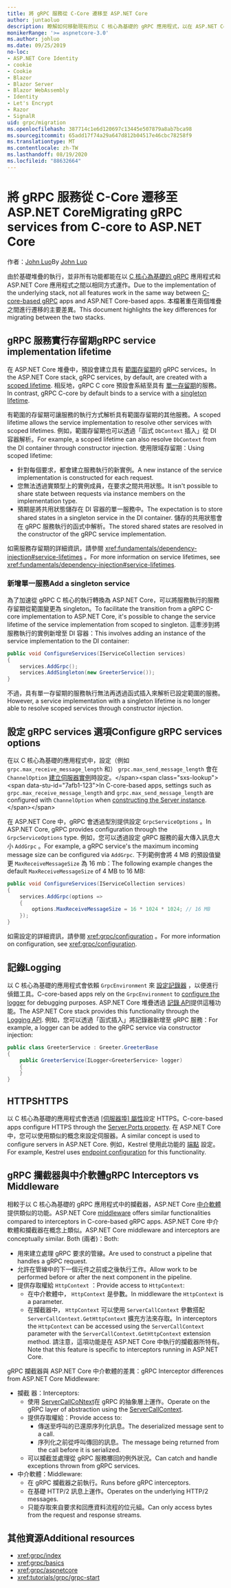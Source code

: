 ```yaml
---
title: 將 gRPC 服務從 C-Core 遷移至 ASP.NET Core
author: juntaoluo
description: 瞭解如何移動現有的以 C 核心為基礎的 gRPC 應用程式，以在 ASP.NET Core stack 之上執行。
monikerRange: '>= aspnetcore-3.0'
ms.author: johluo
ms.date: 09/25/2019
no-loc:
- ASP.NET Core Identity
- cookie
- Cookie
- Blazor
- Blazor Server
- Blazor WebAssembly
- Identity
- Let's Encrypt
- Razor
- SignalR
uid: grpc/migration
ms.openlocfilehash: 387714c1e6d120697c13445e507879a8ab7bca98
ms.sourcegitcommit: 65add17f74a29a647d812b04517e46cbc78258f9
ms.translationtype: MT
ms.contentlocale: zh-TW
ms.lasthandoff: 08/19/2020
ms.locfileid: "88632664"
---
```

# <a name="migrating-grpc-services-from-c-core-to-aspnet-core"></a><span data-ttu-id="7afb1-103">將 gRPC 服務從 C-Core 遷移至 ASP.NET Core</span><span class="sxs-lookup"><span data-stu-id="7afb1-103">Migrating gRPC services from C-core to ASP.NET Core</span></span>

<span data-ttu-id="7afb1-104">作者：[John Luo](https://github.com/juntaoluo)</span><span class="sxs-lookup"><span data-stu-id="7afb1-104">By [John Luo](https://github.com/juntaoluo)</span></span>

<span data-ttu-id="7afb1-105">由於基礎堆疊的執行，並非所有功能都能在以 [C 核心為基礎的 gRPC](https://grpc.io/blog/grpc-stacks) 應用程式和 ASP.NET Core 應用程式之間以相同方式運作。</span><span class="sxs-lookup"><span data-stu-id="7afb1-105">Due to the implementation of the underlying stack, not all features work in the same way between [C-core-based gRPC](https://grpc.io/blog/grpc-stacks) apps and ASP.NET Core-based apps.</span></span> <span data-ttu-id="7afb1-106">本檔著重在兩個堆疊之間進行遷移的主要差異。</span><span class="sxs-lookup"><span data-stu-id="7afb1-106">This document highlights the key differences for migrating between the two stacks.</span></span>

## <a name="grpc-service-implementation-lifetime"></a><span data-ttu-id="7afb1-107">gRPC 服務實行存留期</span><span class="sxs-lookup"><span data-stu-id="7afb1-107">gRPC service implementation lifetime</span></span>

<span data-ttu-id="7afb1-108">在 ASP.NET Core 堆疊中，預設會建立具有 [範圍存留期](xref:fundamentals/dependency-injection#service-lifetimes)的 gRPC services。</span><span class="sxs-lookup"><span data-stu-id="7afb1-108">In the ASP.NET Core stack, gRPC services, by default, are created with a [scoped lifetime](xref:fundamentals/dependency-injection#service-lifetimes).</span></span> <span data-ttu-id="7afb1-109">相反地，gRPC C core 預設會系結至具有 [單一存留期](xref:fundamentals/dependency-injection#service-lifetimes)的服務。</span><span class="sxs-lookup"><span data-stu-id="7afb1-109">In contrast, gRPC C-core by default binds to a service with a [singleton lifetime](xref:fundamentals/dependency-injection#service-lifetimes).</span></span>

<span data-ttu-id="7afb1-110">有範圍的存留期可讓服務的執行方式解析具有範圍存留期的其他服務。</span><span class="sxs-lookup"><span data-stu-id="7afb1-110">A scoped lifetime allows the service implementation to resolve other services with scoped lifetimes.</span></span> <span data-ttu-id="7afb1-111">例如，範圍存留期也可以透過「函式 `DbContext` 插入」從 DI 容器解析。</span><span class="sxs-lookup"><span data-stu-id="7afb1-111">For example, a scoped lifetime can also resolve `DbContext` from the DI container through constructor injection.</span></span> <span data-ttu-id="7afb1-112">使用限域存留期：</span><span class="sxs-lookup"><span data-stu-id="7afb1-112">Using scoped lifetime:</span></span>

* <span data-ttu-id="7afb1-113">針對每個要求，都會建立服務執行的新實例。</span><span class="sxs-lookup"><span data-stu-id="7afb1-113">A new instance of the service implementation is constructed for each request.</span></span>
* <span data-ttu-id="7afb1-114">您無法透過實類型上的實例成員，在要求之間共用狀態。</span><span class="sxs-lookup"><span data-stu-id="7afb1-114">It isn't possible to share state between requests via instance members on the implementation type.</span></span>
* <span data-ttu-id="7afb1-115">預期是將共用狀態儲存在 DI 容器的單一服務中。</span><span class="sxs-lookup"><span data-stu-id="7afb1-115">The expectation is to store shared states in a singleton service in the DI container.</span></span> <span data-ttu-id="7afb1-116">儲存的共用狀態會在 gRPC 服務執行的函式中解析。</span><span class="sxs-lookup"><span data-stu-id="7afb1-116">The stored shared states are resolved in the constructor of the gRPC service implementation.</span></span>

<span data-ttu-id="7afb1-117">如需服務存留期的詳細資訊，請參閱 <xref:fundamentals/dependency-injection#service-lifetimes> 。</span><span class="sxs-lookup"><span data-stu-id="7afb1-117">For more information on service lifetimes, see <xref:fundamentals/dependency-injection#service-lifetimes>.</span></span>

### <a name="add-a-singleton-service"></a><span data-ttu-id="7afb1-118">新增單一服務</span><span class="sxs-lookup"><span data-stu-id="7afb1-118">Add a singleton service</span></span>

<span data-ttu-id="7afb1-119">為了加速從 gRPC C 核心的執行轉換為 ASP.NET Core，可以將服務執行的服務存留期從範圍變更為 singleton。</span><span class="sxs-lookup"><span data-stu-id="7afb1-119">To facilitate the transition from a gRPC C-core implementation to ASP.NET Core, it's possible to change the service lifetime of the service implementation from scoped to singleton.</span></span> <span data-ttu-id="7afb1-120">這牽涉到將服務執行的實例新增至 DI 容器：</span><span class="sxs-lookup"><span data-stu-id="7afb1-120">This involves adding an instance of the service implementation to the DI container:</span></span>

```csharp
public void ConfigureServices(IServiceCollection services)
{
    services.AddGrpc();
    services.AddSingleton(new GreeterService());
}
```

<span data-ttu-id="7afb1-121">不過，具有單一存留期的服務執行無法再透過函式插入來解析已設定範圍的服務。</span><span class="sxs-lookup"><span data-stu-id="7afb1-121">However, a service implementation with a singleton lifetime is no longer able to resolve scoped services through constructor injection.</span></span>

## <a name="configure-grpc-services-options"></a><span data-ttu-id="7afb1-122">設定 gRPC services 選項</span><span class="sxs-lookup"><span data-stu-id="7afb1-122">Configure gRPC services options</span></span>

<span data-ttu-id="7afb1-123">在以 C 核心為基礎的應用程式中，設定（例如 `grpc.max_receive_message_length` 和） `grpc.max_send_message_length` 會在 `ChannelOption` [建立伺服器實例](https://grpc.io/grpc/csharp/api/Grpc.Core.Server.html#Grpc_Core_Server__ctor_System_Collections_Generic_IEnumerable_Grpc_Core_ChannelOption__)時設定。</span><span class="sxs-lookup"><span data-stu-id="7afb1-123">In C-core-based apps, settings such as `grpc.max_receive_message_length` and `grpc.max_send_message_length` are configured with `ChannelOption` when [constructing the Server instance](https://grpc.io/grpc/csharp/api/Grpc.Core.Server.html#Grpc_Core_Server__ctor_System_Collections_Generic_IEnumerable_Grpc_Core_ChannelOption__).</span></span>

<span data-ttu-id="7afb1-124">在 ASP.NET Core 中，gRPC 會透過型別提供設定 `GrpcServiceOptions` 。</span><span class="sxs-lookup"><span data-stu-id="7afb1-124">In ASP.NET Core, gRPC provides configuration through the `GrpcServiceOptions` type.</span></span> <span data-ttu-id="7afb1-125">例如，您可以透過設定 gRPC 服務的最大傳入訊息大小 `AddGrpc` 。</span><span class="sxs-lookup"><span data-stu-id="7afb1-125">For example, a gRPC service's the maximum incoming message size can be configured via `AddGrpc`.</span></span> <span data-ttu-id="7afb1-126">下列範例會將 4 MB 的預設值變更 `MaxReceiveMessageSize` 為 16 mb：</span><span class="sxs-lookup"><span data-stu-id="7afb1-126">The following example changes the default `MaxReceiveMessageSize` of 4 MB to 16 MB:</span></span>

```csharp
public void ConfigureServices(IServiceCollection services)
{
    services.AddGrpc(options =>
    {
        options.MaxReceiveMessageSize = 16 * 1024 * 1024; // 16 MB
    });
}
```

<span data-ttu-id="7afb1-127">如需設定的詳細資訊，請參閱 <xref:grpc/configuration> 。</span><span class="sxs-lookup"><span data-stu-id="7afb1-127">For more information on configuration, see <xref:grpc/configuration>.</span></span>

## <a name="logging"></a><span data-ttu-id="7afb1-128">記錄</span><span class="sxs-lookup"><span data-stu-id="7afb1-128">Logging</span></span>

<span data-ttu-id="7afb1-129">以 C 核心為基礎的應用程式會依賴 `GrpcEnvironment` 來 [設定記錄器](https://grpc.io/grpc/csharp/api/Grpc.Core.GrpcEnvironment.html?q=size#Grpc_Core_GrpcEnvironment_SetLogger_Grpc_Core_Logging_ILogger_) ，以便進行偵錯工具。</span><span class="sxs-lookup"><span data-stu-id="7afb1-129">C-core-based apps rely on the `GrpcEnvironment` to [configure the logger](https://grpc.io/grpc/csharp/api/Grpc.Core.GrpcEnvironment.html?q=size#Grpc_Core_GrpcEnvironment_SetLogger_Grpc_Core_Logging_ILogger_) for debugging purposes.</span></span> <span data-ttu-id="7afb1-130">ASP.NET Core 堆疊透過 [記錄 API](xref:fundamentals/logging/index)提供這種功能。</span><span class="sxs-lookup"><span data-stu-id="7afb1-130">The ASP.NET Core stack provides this functionality through the [Logging API](xref:fundamentals/logging/index).</span></span> <span data-ttu-id="7afb1-131">例如，您可以透過「函式插入」將記錄器新增至 gRPC 服務：</span><span class="sxs-lookup"><span data-stu-id="7afb1-131">For example, a logger can be added to the gRPC service via constructor injection:</span></span>

```csharp
public class GreeterService : Greeter.GreeterBase
{
    public GreeterService(ILogger<GreeterService> logger)
    {
    }
}
```

## <a name="https"></a><span data-ttu-id="7afb1-132">HTTPS</span><span class="sxs-lookup"><span data-stu-id="7afb1-132">HTTPS</span></span>

<span data-ttu-id="7afb1-133">以 C 核心為基礎的應用程式會透過 [ [伺服器埠] 屬性](https://grpc.io/grpc/csharp/api/Grpc.Core.Server.html#Grpc_Core_Server_Ports)設定 HTTPS。</span><span class="sxs-lookup"><span data-stu-id="7afb1-133">C-core-based apps configure HTTPS through the [Server.Ports property](https://grpc.io/grpc/csharp/api/Grpc.Core.Server.html#Grpc_Core_Server_Ports).</span></span> <span data-ttu-id="7afb1-134">在 ASP.NET Core 中，您可以使用類似的概念來設定伺服器。</span><span class="sxs-lookup"><span data-stu-id="7afb1-134">A similar concept is used to configure servers in ASP.NET Core.</span></span> <span data-ttu-id="7afb1-135">例如，Kestrel 使用此功能的 [端點](xref:fundamentals/servers/kestrel#endpoint-configuration) 設定。</span><span class="sxs-lookup"><span data-stu-id="7afb1-135">For example, Kestrel uses [endpoint configuration](xref:fundamentals/servers/kestrel#endpoint-configuration) for this functionality.</span></span>

## <a name="grpc-interceptors-vs-middleware"></a><span data-ttu-id="7afb1-136">gRPC 攔截器與中介軟體</span><span class="sxs-lookup"><span data-stu-id="7afb1-136">gRPC Interceptors vs Middleware</span></span>

<span data-ttu-id="7afb1-137">相較于以 C 核心為基礎的 gRPC 應用程式中的攔截器，ASP.NET Core [中介軟體](xref:fundamentals/middleware/index) 提供類似的功能。</span><span class="sxs-lookup"><span data-stu-id="7afb1-137">ASP.NET Core [middleware](xref:fundamentals/middleware/index) offers similar functionalities compared to interceptors in C-core-based gRPC apps.</span></span> <span data-ttu-id="7afb1-138">ASP.NET Core 中介軟體和攔截器在概念上類似。</span><span class="sxs-lookup"><span data-stu-id="7afb1-138">ASP.NET Core middleware and interceptors are conceptually similar.</span></span> <span data-ttu-id="7afb1-139">Both (兩者)：</span><span class="sxs-lookup"><span data-stu-id="7afb1-139">Both:</span></span>

* <span data-ttu-id="7afb1-140">用來建立處理 gRPC 要求的管線。</span><span class="sxs-lookup"><span data-stu-id="7afb1-140">Are used to construct a pipeline that handles a gRPC request.</span></span>
* <span data-ttu-id="7afb1-141">允許在管線中的下一個元件之前或之後執行工作。</span><span class="sxs-lookup"><span data-stu-id="7afb1-141">Allow work to be performed before or after the next component in the pipeline.</span></span>
* <span data-ttu-id="7afb1-142">提供存取權給 `HttpContext` ：</span><span class="sxs-lookup"><span data-stu-id="7afb1-142">Provide access to `HttpContext`:</span></span>
  * <span data-ttu-id="7afb1-143">在中介軟體中， `HttpContext` 是參數。</span><span class="sxs-lookup"><span data-stu-id="7afb1-143">In middleware the `HttpContext` is a parameter.</span></span>
  * <span data-ttu-id="7afb1-144">在攔截器中， `HttpContext` 可以使用 `ServerCallContext` 參數搭配 `ServerCallContext.GetHttpContext` 擴充方法來存取。</span><span class="sxs-lookup"><span data-stu-id="7afb1-144">In interceptors the `HttpContext` can be accessed using the `ServerCallContext` parameter with the `ServerCallContext.GetHttpContext` extension method.</span></span> <span data-ttu-id="7afb1-145">請注意，這項功能是在 ASP.NET Core 中執行的攔截器所特有。</span><span class="sxs-lookup"><span data-stu-id="7afb1-145">Note that this feature is specific to interceptors running in ASP.NET Core.</span></span>

<span data-ttu-id="7afb1-146">gRPC 攔截器與 ASP.NET Core 中介軟體的差異：</span><span class="sxs-lookup"><span data-stu-id="7afb1-146">gRPC Interceptor differences from ASP.NET Core Middleware:</span></span>

* <span data-ttu-id="7afb1-147">攔截 器：</span><span class="sxs-lookup"><span data-stu-id="7afb1-147">Interceptors:</span></span>
  * <span data-ttu-id="7afb1-148">使用 [ServerCallCoNtext](https://grpc.io/grpc/csharp/api/Grpc.Core.ServerCallContext.html)在 gRPC 的抽象層上運作。</span><span class="sxs-lookup"><span data-stu-id="7afb1-148">Operate on the gRPC layer of abstraction using the [ServerCallContext](https://grpc.io/grpc/csharp/api/Grpc.Core.ServerCallContext.html).</span></span>
  * <span data-ttu-id="7afb1-149">提供存取權給：</span><span class="sxs-lookup"><span data-stu-id="7afb1-149">Provide access to:</span></span>
    * <span data-ttu-id="7afb1-150">傳送至呼叫的已還原序列化訊息。</span><span class="sxs-lookup"><span data-stu-id="7afb1-150">The deserialized message sent to a call.</span></span>
    * <span data-ttu-id="7afb1-151">序列化之前從呼叫傳回的訊息。</span><span class="sxs-lookup"><span data-stu-id="7afb1-151">The message being returned from the call before it is serialized.</span></span>
  * <span data-ttu-id="7afb1-152">可以攔截並處理從 gRPC 服務擲回的例外狀況。</span><span class="sxs-lookup"><span data-stu-id="7afb1-152">Can catch and handle exceptions thrown from gRPC services.</span></span>
* <span data-ttu-id="7afb1-153">中介軟體：</span><span class="sxs-lookup"><span data-stu-id="7afb1-153">Middleware:</span></span>
  * <span data-ttu-id="7afb1-154">在 gRPC 攔截器之前執行。</span><span class="sxs-lookup"><span data-stu-id="7afb1-154">Runs before gRPC interceptors.</span></span>
  * <span data-ttu-id="7afb1-155">在基礎 HTTP/2 訊息上運作。</span><span class="sxs-lookup"><span data-stu-id="7afb1-155">Operates on the underlying HTTP/2 messages.</span></span>
  * <span data-ttu-id="7afb1-156">只能存取來自要求和回應資料流程的位元組。</span><span class="sxs-lookup"><span data-stu-id="7afb1-156">Can only access bytes from the request and response streams.</span></span>

## <a name="additional-resources"></a><span data-ttu-id="7afb1-157">其他資源</span><span class="sxs-lookup"><span data-stu-id="7afb1-157">Additional resources</span></span>

* <xref:grpc/index>
* <xref:grpc/basics>
* <xref:grpc/aspnetcore>
* <xref:tutorials/grpc/grpc-start>
